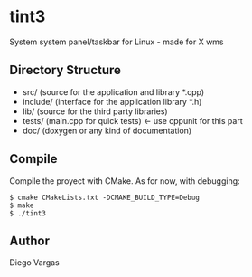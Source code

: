 # tint3

System system panel/taskbar for Linux - made for X wms

## Directory Structure
* src/ (source for the application and library *.cpp)
* include/ (interface for the application library *.h)
* lib/ (source for the third party libraries)
* tests/ (main.cpp for quick tests) <- use cppunit for this part
* doc/ (doxygen or any kind of documentation)

## Compile
Compile the proyect with CMake. As for now, with debugging:

```
$ cmake CMakeLists.txt -DCMAKE_BUILD_TYPE=Debug
$ make
$ ./tint3
```

## Author
Diego Vargas

